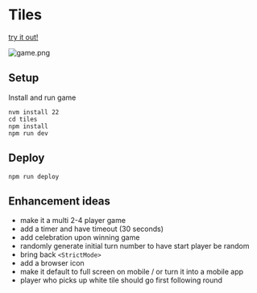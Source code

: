 # Tiles

[try it out!](https://redslug.github.io/tiles/)

![game.png](game.png)

## Setup

Install and run game

```
nvm install 22
cd tiles
npm install
npm run dev
```

## Deploy

```
npm run deploy
```

## Enhancement ideas

- make it a multi 2-4 player game
- add a timer and have timeout (30 seconds)
- add celebration upon winning game
- randomly generate initial turn number to have start player be random
- bring back `<StrictMode>`
- add a browser icon
- make it default to full screen on mobile / or turn it into a mobile app
- player who picks up white tile should go first following round
